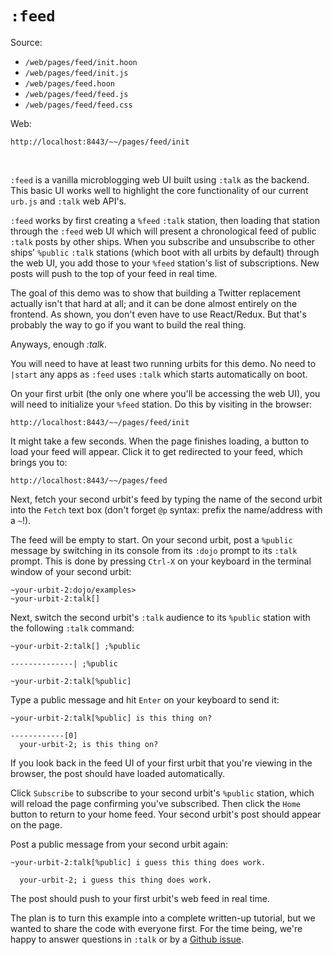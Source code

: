 # `:feed`

Source:

* `/web/pages/feed/init.hoon`
* `/web/pages/feed/init.js`
* `/web/pages/feed.hoon`
* `/web/pages/feed/feed.js`
* `/web/pages/feed/feed.css`

Web:

    http://localhost:8443/~~/pages/feed/init

<br />

`:feed` is a vanilla microblogging web UI built using `:talk` as the backend. This basic UI works well to highlight the core functionality of our current `urb.js` and `:talk` web API's.

`:feed` works by first creating a `%feed` `:talk` station, then loading that station through the `:feed` web UI which will present a chronological feed of public `:talk` posts by other ships. When you subscribe and unsubscribe to other ships' `%public` `:talk` stations (which boot with all urbits by default) through the web UI, you add those to your `%feed` station's list of subscriptions. New posts will push to the top of your feed in real time.

The goal of this demo was to show that building a Twitter replacement actually isn't that hard at all; and it can be done almost entirely on the frontend. As shown, you don't even have to use React/Redux. But that's probably the way to go if you want to build the real thing.

Anyways, enough *:talk*.

You will need to have at least two running urbits for this demo. No need to `|start` any apps as `:feed` uses `:talk` which starts automatically on boot.

On your first urbit (the only one where you'll be accessing the web UI), you will need to initialize your `%feed` station. Do this by visiting in the browser:

    http://localhost:8443/~~/pages/feed/init

It might take a few seconds. When the page finishes loading, a button to load your feed will appear. Click it to get redirected to your feed, which brings you to:

    http://localhost:8443/~~/pages/feed

Next, fetch your second urbit's feed by typing the name of the second urbit into the `Fetch` text box (don't forget `@p` syntax: prefix the name/address with a `~`!).

The feed will be empty to start. On your second urbit, post a `%public` message by switching in its console from its `:dojo` prompt to its `:talk` prompt. This is done by pressing `Ctrl-X` on your keyboard in the terminal window of your second urbit:

    ~your-urbit-2:dojo/examples>
    ~your-urbit-2:talk[]

Next, switch the second urbit's `:talk` audience to its `%public` station with the following `:talk` command:


    ~your-urbit-2:talk[] ;%public

    --------------| ;%public

    ~your-urbit-2:talk[%public]

Type a public message and hit `Enter` on your keyboard to send it:

    ~your-urbit-2:talk[%public] is this thing on?

    ------------[0]
      your-urbit-2; is this thing on?

If you look back in the feed UI of your first urbit that you're viewing in the browser, the post should have loaded automatically.

Click `Subscribe` to subscribe to your second urbit's `%public` station, which will reload the page confirming you've subscribed. Then click the `Home` button to return to your home feed. Your second urbit's post should appear on the page.

Post a public message from your second urbit again:

    ~your-urbit-2:talk[%public] i guess this thing does work.

      your-urbit-2; i guess this thing does work.

The post should push to your first urbit's web feed in real time.

The plan is to turn this example into a complete written-up tutorial, but we wanted to share the code with everyone first.  For the time being, we're happy to answer questions in `:talk` or by a [Github issue](https://github.com/urbit/examples/issues).
